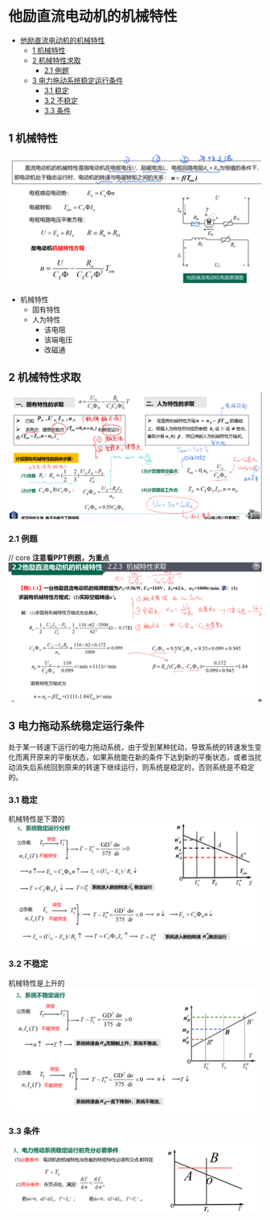 <!--
 * @Author: 小叶同学
 * @Date: 2024-03-13 15:58:47
 * @LastEditors: Please set LastEditors
 * @LastEditTime: 2024-03-17 21:16:22
 * @Description: 请填写简介
-->
# 他励直流电动机的机械特性


<!-- @import "[TOC]" {cmd="toc" depthFrom=1 depthTo=6 orderedList=false} -->

<!-- code_chunk_output -->

- [他励直流电动机的机械特性](#他励直流电动机的机械特性)
  - [1 机械特性](#1-机械特性)
  - [2 机械特性求取](#2-机械特性求取)
    - [2.1 例题](#21-例题)
  - [3 电力拖动系统稳定运行条件](#3-电力拖动系统稳定运行条件)
    - [3.1 稳定](#31-稳定)
    - [3.2 不稳定](#32-不稳定)
    - [3.3 条件](#33-条件)

<!-- /code_chunk_output -->


## 1 机械特性

![alt text](image-3.png)

- 机械特性
  - 固有特性
  - 人为特性
    - 该电阻
    - 该端电压
    - 改磁通



## 2 机械特性求取

![alt text](image-4.png)


### 2.1 例题

// core 
**注意看PPT例题，为重点**
![alt text](image-5.png)



## 3 电力拖动系统稳定运行条件

处于某一转速下运行的电力拖动系统，由于受到某种扰动，导致系统的转速发生变化而离开原来的平衡状态，如果系统能在新的条件下达到新的平衡状态，或者当扰动消失后系统回到原来的转速下继续运行，则系统是稳定的，否则系统是不稳定的。

### 3.1 稳定

机械特性是下潜的
![alt text](image-6.png)


### 3.2 不稳定

机械特性是上升的
![alt text](image-7.png)


### 3.3 条件

![alt text](image-8.png)

